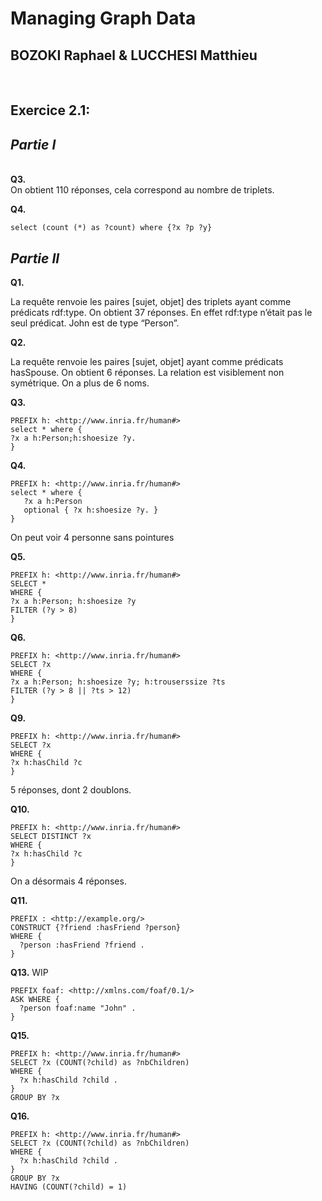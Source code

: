 # **Managing Graph Data**

## **BOZOKI** Raphael & **LUCCHESI** Matthieu
&nbsp;

## Exercice 2.1:
##	*Partie I* 
\
**Q3.**\
On obtient 110 réponses, cela correspond au nombre de triplets.

**Q4.**
```
select (count (*) as ?count) where {?x ?p ?y}
```

##	*Partie II* 

**Q1.**

La requête renvoie les paires [sujet, objet] des triplets ayant comme prédicats rdf:type.
On obtient 37 réponses. 
En effet rdf:type n’était pas le seul prédicat.
John est de type “Person”.

**Q2.**

La requête renvoie les paires [sujet, objet] ayant comme prédicats hasSpouse.
On obtient 6 réponses. La relation est visiblement non symétrique. On a plus de 6 noms.

**Q3.**
```
PREFIX h: <http://www.inria.fr/human#>
select * where {
?x a h:Person;h:shoesize ?y.
}
```

**Q4.**
```turtle
PREFIX h: <http://www.inria.fr/human#>
select * where {
   ?x a h:Person
   optional { ?x h:shoesize ?y. }
}
```
On peut voir 4 personne sans pointures

**Q5.**
```
PREFIX h: <http://www.inria.fr/human#>
SELECT *
WHERE {
?x a h:Person; h:shoesize ?y
FILTER (?y > 8)
}
```

**Q6.**
```
PREFIX h: <http://www.inria.fr/human#>
SELECT ?x
WHERE {
?x a h:Person; h:shoesize ?y; h:trouserssize ?ts
FILTER (?y > 8 || ?ts > 12)
}
```


**Q9.**
```
PREFIX h: <http://www.inria.fr/human#>
SELECT ?x
WHERE {
?x h:hasChild ?c
}
```
5 réponses, dont 2 doublons.

**Q10.**
```
PREFIX h: <http://www.inria.fr/human#>
SELECT DISTINCT ?x
WHERE {
?x h:hasChild ?c
}
```
On a désormais 4 réponses.

**Q11.**
```
PREFIX : <http://example.org/>
CONSTRUCT {?friend :hasFriend ?person}
WHERE {
  ?person :hasFriend ?friend .
}
```

**Q13.** WIP
```
PREFIX foaf: <http://xmlns.com/foaf/0.1/>
ASK WHERE {
  ?person foaf:name "John" .
}
```

**Q15.**
```
PREFIX h: <http://www.inria.fr/human#>
SELECT ?x (COUNT(?child) as ?nbChildren)
WHERE {
  ?x h:hasChild ?child .
}
GROUP BY ?x
```

**Q16.**
```
PREFIX h: <http://www.inria.fr/human#>
SELECT ?x (COUNT(?child) as ?nbChildren)
WHERE {
  ?x h:hasChild ?child .
}
GROUP BY ?x
HAVING (COUNT(?child) = 1)
```
